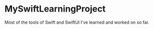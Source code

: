 # MySwiftLearningProject
Most of the tools of Swift and SwiftUI I've learned and worked on so far. 
